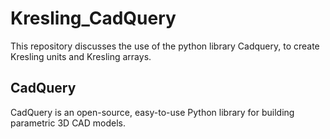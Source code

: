 # Kresling_CadQuery
This repository discusses the use of the python library Cadquery, to create Kresling units and Kresling arrays.

## CadQuery 
CadQuery is an open-source, easy-to-use Python library for building parametric 3D CAD models.


